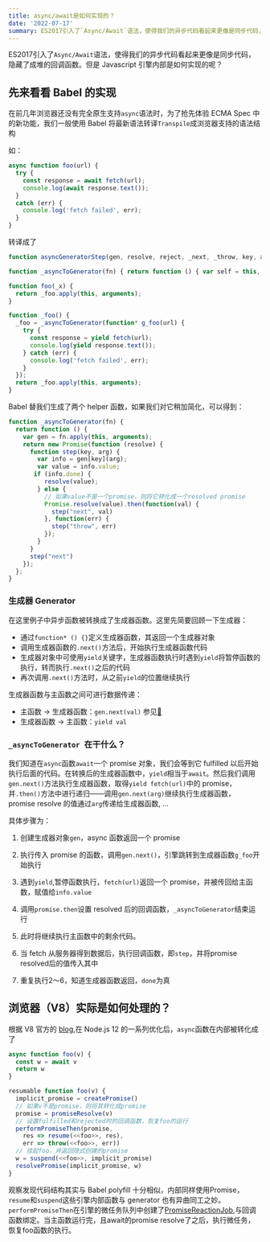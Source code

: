 ```yaml
---
title: async/await是如何实现的？
date: '2022-07-17'
summary: ES2017引入了`Async/Await`语法，使得我们的异步代码看起来更像是同步代码，隐藏了成堆的回调函数。但是 Javascript 引擎内部是如何实现的呢？
---
```




ES2017引入了`Async/Await`语法，使得我们的异步代码看起来更像是同步代码，隐藏了成堆的回调函数。但是 Javascript 引擎内部是如何实现的呢？

## 先来看看 Babel 的实现

在前几年浏览器还没有完全原生支持`async`语法时，为了抢先体验 ECMA Spec 中的新功能，我们一般使用 Babel 将最新语法转译`Transpile`成浏览器支持的语法结构

如：

```js	
async function foo(url) {
  try {
    const response = await fetch(url);
    console.log(await response.text());
  }
  catch (err) {
    console.log('fetch failed', err);
  }
}
```

转译成了

```js
function asyncGeneratorStep(gen, resolve, reject, _next, _throw, key, arg) { try { var info = gen[key](arg); var value = info.value; } catch (error) { reject(error); return; } if (info.done) { resolve(value); } else { Promise.resolve(value).then(_next, _throw); } }

function _asyncToGenerator(fn) { return function () { var self = this, args = arguments; return new Promise(function (resolve, reject) { var gen = fn.apply(self, args); function _next(value) { asyncGeneratorStep(gen, resolve, reject, _next, _throw, "next", value); } function _throw(err) { asyncGeneratorStep(gen, resolve, reject, _next, _throw, "throw", err); } _next(undefined); }); }; }

function foo(_x) {
  return _foo.apply(this, arguments);
}

function _foo() {
  _foo = _asyncToGenerator(function* g_foo(url) {
    try {
      const response = yield fetch(url);
      console.log(yield response.text());
    } catch (err) {
      console.log('fetch failed', err);
    }
  });
  return _foo.apply(this, arguments);
}
```

Babel 替我们生成了两个 helper 函数，如果我们对它稍加简化，可以得到：

```js
function _asyncToGenerator(fn) {
  return function () {
    var gen = fn.apply(this, arguments);
    return new Promise(function (resolve) {
      function step(key, arg) {
        var info = gen[key](arg);
        var value = info.value;
       if (info.done) {
          resolve(value);
        } else {
          // 如果value不是一个promise，则将它转化成一个resolved promise
          Promise.resolve(value).then(function(val) {
            step("next", val)
          }, function(err) {
            step("throw", err)
          });
        }
      }
      step("next")
    });
  };
}
```



### 生成器 Generator

在这里例子中异步函数被转换成了生成器函数。这里先简要回顾一下生成器：

- 通过`function* () {}`定义生成器函数，其返回一个生成器对象
- 调用生成器函数的`.next()`方法后，开始执行生成器函数代码
- 生成器对象中可使用`yield`关键字，生成器函数执行时遇到`yield`将暂停函数的执行，转而执行`.next()`之后的代码
- 再次调用`.next()`方法时，从之前`yield`的位置继续执行

生成器函数与主函数之间可进行数据传递：

- 主函数 -> 生成器函数：`gen.next(val)` 参见[🔗](https://developer.mozilla.org/zh-CN/docs/Web/JavaScript/Reference/Global_Objects/Generator/next#%E5%90%91%E7%94%9F%E6%88%90%E5%99%A8%E4%BC%A0%E5%80%BC)
- 生成器函数 -> 主函数：`yield val`

### `_asyncToGenerator `在干什么？

我们知道在`async`函数`await`一个 promise 对象，我们会等到它 fulfilled 以后开始执行后面的代码。在转换后的生成器函数中，`yield`相当于`await`。然后我们调用`gen.next()`方法执行生成器函数，取得`yield fetch(url)`中的 promise，并`.then()`方法中进行递归——调用`gen.next(arg)`继续执行生成器函数，promise resolve 的值通过`arg`传递给生成器函数, ...

具体步骤为：

1. 创建生成器对象`gen`，async 函数返回一个 promise

2. 执行传入 promise 的函数，调用`gen.next()`，引擎跳转到生成器函数`g_foo`开始执行

3. 遇到`yield`,暂停函数执行，`fetch(url)`返回一个 promise，并被传回给主函数，赋值给`info.value`

4. 调用`promise.then`设置 resolved 后的回调函数，`_asyncToGenerator`结束运行

5. 此时将继续执行主函数中的剩余代码。

6. 当 fetch 从服务器得到数据后，执行回调函数，即`step`，并将promise resolved后的值传入其中
7. 重复执行2～6，知道生成器函数返回，`done`为真

## 浏览器（V8）实际是如何处理的？

根据 V8 官方的 [blog](https://v8.dev/blog/fast-async#async-functions),在 Node.js 12 的一系列优化后，`async`函数在内部被转化成了

```js
async function foo(v) {
  const w = await v
  return w
}

resumable function foo(v) {
  implicit_promise = createPromise()
  // 如果v不是promise，则将其转化成promise
  promise = promiseResolve(v)
  // 设置fulfilled和rejected时的回调函数，恢复foo的运行
  performPromiseThen(promise,
    res => resume(<<foo>>, res),
    err => throw(<<foo>>, err))
  // 挂起foo，并返回隐式创建的promise
  w = suspend(<<foo>>, implicit_promise)
  resolvePromise(implicit_promise, w)
}
```

观察发现代码结构其实与 Babel polyfill 十分相似，内部同样使用Promise，`resume`和`suspend`这些引擎内部函数与 generator 也有异曲同工之妙。`performPromiseThen`在引擎的微任务队列中创建了[PromiseReactionJob](https://tc39.es/ecma262/#sec-promisereactionjob),与回调函数绑定。当主函数运行完，且await的promise resolve了之后，执行微任务，恢复foo函数的执行。